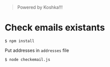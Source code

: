 > Powered by Koshka!!!

# Check emails existants

```
$ npm install
```

Put addresses in `addresses` file  

```
$ node checkemail.js
```
